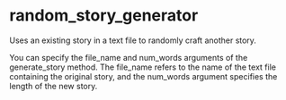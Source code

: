 # random_story_generator
Uses an existing story in a text file to randomly craft another story.

You can specify the file_name and num_words arguments of the generate_story method. The file_name refers to the name of the text file containing the original story, and the num_words argument specifies the length of the new story.
